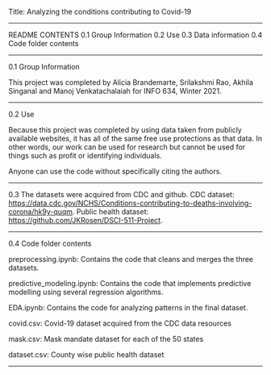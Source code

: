 Title: Analyzing the conditions contributing to Covid-19

----------------------------------------------------------------------

README CONTENTS
0.1 Group Information
0.2 Use
0.3 Data information
0.4 Code folder contents


----------------------------------------------------------------------
0.1 Group Information

This project was completed by Alicia Brandemarte, Srilakshmi Rao, Akhila Singanal and 
Manoj Venkatachalaiah for INFO 634, Winter 2021. 


----------------------------------------------------------------------
0.2 Use

Because this project was completed by using data taken from publicly available websites,
it has all of the same free use protections as that data. In other 
words, our work can be used for research but cannot be used for 
things such as profit or identifying individuals.

Anyone can use the code without specifically citing the authors. 


----------------------------------------------------------------------
0.3 
The datasets were acquired from CDC and github. 
CDC dataset: https://data.cdc.gov/NCHS/Conditions-contributing-to-deaths-involving-corona/hk9y-quqm.
Public health dataset: https://github.com/JKRosen/DSCI-511-Project.

----------------------------------------------------------------------
0.4 Code folder contents

preprocessing.ipynb:            Contains the code that cleans and merges the three datasets.

predictive_modeling.ipynb:       Contains the code that implements predictive modelling using several regression algorithms.

EDA.ipynb:                      Contains the code for analyzing patterns in the final dataset.

covid.csv:			                Covid-19 dataset acquired from the CDC data resources

mask.csv:	                    Mask mandate dataset for each of the 50 states

dataset.csv:	                  County wise public health dataset

----------------------------------------------------------------------
